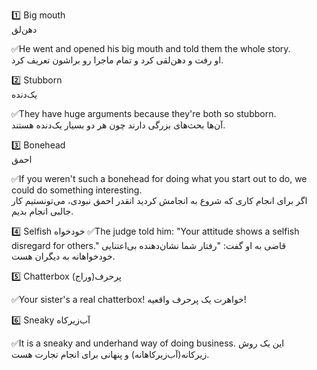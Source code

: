 
1️⃣ Big mouth<br>
دهن‌لق

✅He went and opened his big mouth and told them the whole story.<br>
او رفت و دهن‌لقی کرد و تمام ماجرا رو براشون تعریف کرد.

2️⃣  Stubborn<br>
یک‌دنده

✅They have huge arguments because they're both so stubborn.
<br>
آن‌ها بحث‌های بزرگی دارند چون هر دو بسیار یک‌دنده هستند.

3️⃣ Bonehead<br>
احمق

✅If you weren't such a bonehead for doing what you start out to do, we could do something interesting.
<br>
اگر برای انجام کاری که شروع به انجامش کردید انقدر احمق نبودی، می‌تونستیم کار جالبی انجام بدیم.

4️⃣  Selfish
خودخواه
✅The judge told him: "Your attitude shows a selfish disregard for others."
قاضی به او گفت: "رفتار شما نشان‌دهنده بی‌اعتنایی خودخواهانه به دیگران هست.

5️⃣ Chatterbox
پرحرف(وراج)

✅Your sister's a real chatterbox!
خواهرت یک پرحرف واقعیه!

6️⃣ Sneaky
آب‌زیرکاه

✅It is a sneaky and underhand way of doing business.
این یک روش زیرکانه(آب‌زیرکاهانه) و پنهانی برای انجام تجارت هست.
